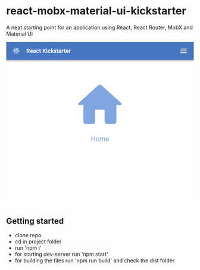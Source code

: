 # react-mobx-material-ui-kickstarter
A neat starting point for an application using React, React Router, MobX and Material UI

![Screenshot](image.png?raw=true "Screenshot")

## Getting started

- clone repo
- cd in project folder
- run 'npm i'
- for starting dev-server run 'npm start'
- for building the files run 'npm run build' and check the dist folder
